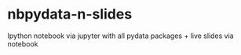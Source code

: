 # nbpydata-n-slides
Ipython notebook via jupyter with all pydata packages + live slides via notebook
